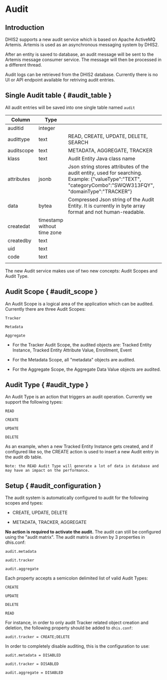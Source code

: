 # Audit

## Introduction

DHIS2 supports a new audit service which is based on Apache ActiveMQ Artemis. Artemis is used as an asynchronous messaging system by DHIS2.

After an entity is saved to database, an audit message will be sent to the Artemis message consumer service. The message will then be processed in a different thread.

Audit logs can be retrieved from the DHIS2 database. Currently there is no UI or API endpoint available for retriving audit entries.


## Single Audit table { #audit_table } 

All audit entries will be saved into one single table named `audit`

| Column     | Type                        |                                                                                                                                                   |   |
|------------|-----------------------------|---------------------------------------------------------------------------------------------------------------------------------------------------|---|
| auditid    | integer                     |                                                                                                                                                   |   |
| audittype  | text                        | READ, CREATE, UPDATE, DELETE, SEARCH                                                                                                                  |   |
| auditscope | text                        | METADATA, AGGREGATE, TRACKER                                                                                                                        |   |
| klass      | text                        | Audit Entity Java class name                                                                                                                      |   |
| attributes | jsonb                       | Json string stores attributes of the audit entity, used for searching. Example: {"valueType":"TEXT", "categoryCombo":"SWQW313FQY", "domainType":"TRACKER"} |   |
| data       | bytea                       | Compressed Json string of the Audit Entity. It is currently in byte array format and not human-readable.                                                                                                        |   |
| createdat  | timestamp without time zone |                                                                                                                                                   |   |
| createdby  | text                        |                                                                                                                                                   |   |
| uid        | text                        |                                                                                                                                                   |   |
| code       | text                        |                                                                                                                                                   |   |
|            |                             |   



The new Audit service makes use of two new concepts: Audit Scopes and Audit Type.

## Audit Scope { #audit_scope } 

An Audit Scope is a logical area of the application which can be audited. Currently there are three Audit Scopes:

```
Tracker

Metadata

Aggregate
```

- For the Tracker Audit Scope, the audited objects are:
Tracked Entity Instance, Tracked Entity Attribute Value, Enrollment, Event

- For the Metadata Scope, all "metadata" objects are audited.

- For the Aggregate Scope, the Aggregate Data Value objects are audited.


## Audit Type { #audit_type } 

An Audit Type is an action that triggers an audit operation. Currently we support the following types:

```
READ

CREATE

UPDATE

DELETE
```

As an example, when a new Tracked Entity Instance gets created, and if configured like so, the CREATE action is used to insert a new Audit entry in the audit db table.

``` Note: the READ Audit Type will generate a lot of data in database and may have an impact on the performance. ```

## Setup { #audit_configuration } 

The audit system is automatically configured to audit for the following scopes and types:

- CREATE, UPDATE, DELETE

- METADATA, TRACKER, AGGREGATE

**No action is required to activate the audit.**
The audit can still be configured using the "audit matrix". The audit matrix is driven by 3 properties in dhis.conf:

```
audit.metadata

audit.tracker

audit.aggregate
```

Each property accepts a semicolon delimited list of valid Audit Types:

```
CREATE

UPDATE

DELETE

READ
```

For instance, in order to only audit Tracker related object creation and deletion, the following property should be added to `dhis.conf`:

```
audit.tracker = CREATE;DELETE
```

In order to completely disable auditing, this is the configuration to use:
```
audit.metadata = DISABLED

audit.tracker = DISABLED

audit.aggregate = DISABLED
```

